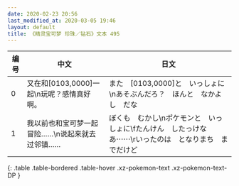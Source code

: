 ```yaml
---
date: 2020-02-23 20:56
last_modified_at: 2020-03-05 19:46
layout: default
title: 《精灵宝可梦 珍珠／钻石》文本 495
---
```

| 编号 | 中文 | 日文 |
| ---- | ---- | ---- |
| 0 | 又在和[0103,0000]一起\n玩呢？感情真好啊。 | また　[0103,0000]と　いっしょに\nあそぶんだろ？　ほんと　なかよし　だな |
| 1 | 我以前也和宝可梦一起冒险……\n说起来就去过邻镇…… | ぼくも　むかし\nポケモンと　いっしょに\fたんけん　したっけなあ⋯⋯\rいったのは　となりまち　までだけど |
{: .table .table-bordered .table-hover .xz-pokemon-text .xz-pokemon-text-DP }